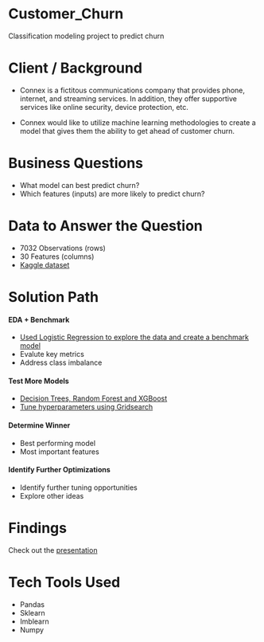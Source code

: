 # Customer_Churn
Classification modeling project to predict churn

# Client / Background
- Connex is a fictitous communications company that provides phone, internet, and streaming services. In addition, they offer supportive services like online security, device protection, etc. 

- Connex would like to utilize machine learning methodologies to create a model that gives them the ability to get ahead of customer churn.

# Business Questions
- What model can best predict churn?
- Which features (inputs) are more likely to predict churn?

# Data to Answer the Question
- 7032 Observations (rows)
- 30 Features (columns)
- [Kaggle dataset](https://www.kaggle.com/datasets/blastchar/telco-customer-churn) 

# Solution Path
#### EDA + Benchmark
- [Used Logistic Regression to explore the data and create a benchmark model](https://github.com/Jenni-Hawk/Customer_Churn/blob/main/03_Logistic_Reg_ClassImbalanceWork.ipynb)
- Evalute key metrics
- Address class imbalance

#### Test More Models
- [Decision Trees, Random Forest and XGBoost](https://github.com/Jenni-Hawk/Customer_Churn/blob/main/04_Tree_vs_Forest_vs_LogReg.ipynb)
- [Tune hyperparameters using Gridsearch](https://github.com/Jenni-Hawk/Customer_Churn/blob/main/05_Tuning_GridSearch.ipynb)

#### Determine Winner
- Best performing model
- Most important features

#### Identify Further Optimizations
- Identify further tuning opportunities
- Explore other ideas

# Findings
Check out the [presentation](https://github.com/Jenni-Hawk/Customer_Churn/blob/main/CustomerChurn_Presentation.pdf)

# Tech Tools Used
- Pandas
- Sklearn
- Imblearn
- Numpy
